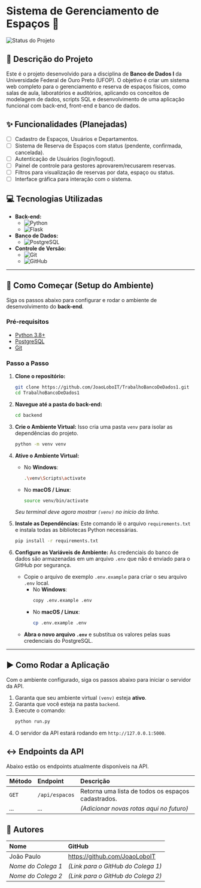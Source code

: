 # Sistema de Gerenciamento de Espaços 🏫

![Status do Projeto](https://img.shields.io/badge/status-em%20desenvolvimento-yellow)

## 📝 Descrição do Projeto

Este é o projeto desenvolvido para a disciplina de **Banco de Dados I** da Universidade Federal de Ouro Preto (UFOP). O objetivo é criar um sistema web completo para o gerenciamento e reserva de espaços físicos, como salas de aula, laboratórios e auditórios, aplicando os conceitos de modelagem de dados, scripts SQL e desenvolvimento de uma aplicação funcional com back-end, front-end e banco de dados.

## ✨ Funcionalidades (Planejadas)

- [ ] Cadastro de Espaços, Usuários e Departamentos.
- [ ] Sistema de Reserva de Espaços com status (pendente, confirmada, cancelada).
- [ ] Autenticação de Usuários (login/logout).
- [ ] Painel de controle para gestores aprovarem/recusarem reservas.
- [ ] Filtros para visualização de reservas por data, espaço ou status.
- [ ] Interface gráfica para interação com o sistema.

## 💻 Tecnologias Utilizadas

- **Back-end:**
  - ![Python](https://img.shields.io/badge/Python-3776AB?style=for-the-badge&logo=python&logoColor=white)
  - ![Flask](https://img.shields.io/badge/Flask-000000?style=for-the-badge&logo=flask&logoColor=white)
- **Banco de Dados:**
  - ![PostgreSQL](https://img.shields.io/badge/PostgreSQL-4169E1?style=for-the-badge&logo=postgresql&logoColor=white)
- **Controle de Versão:**
  - ![Git](https://img.shields.io/badge/Git-F05032?style=for-the-badge&logo=git&logoColor=white)
  - ![GitHub](https://img.shields.io/badge/GitHub-181717?style=for-the-badge&logo=github&logoColor=white)

---

## 🚀 Como Começar (Setup do Ambiente)

Siga os passos abaixo para configurar e rodar o ambiente de desenvolvimento do **back-end**.

### Pré-requisitos

- [Python 3.8+](https://www.python.org/downloads/)
- [PostgreSQL](https://www.postgresql.org/download/)
- [Git](https://git-scm.com/downloads)

### Passo a Passo

1.  **Clone o repositório:**
    ```bash
    git clone https://github.com/JoaoLoboIT/TrabalhoBancoDeDados1.git
    cd TrabalhoBancoDeDados1
    ```

2.  **Navegue até a pasta do back-end:**
    ```bash
    cd backend
    ```

3.  **Crie o Ambiente Virtual:**
    Isso cria uma pasta `venv` para isolar as dependências do projeto.
    ```bash
    python -m venv venv
    ```

4.  **Ative o Ambiente Virtual:**
    - No **Windows**:
      ```bash
      .\venv\Scripts\activate
      ```
    - No **macOS / Linux**:
      ```bash
      source venv/bin/activate
      ```
    *Seu terminal deve agora mostrar `(venv)` no início da linha.*

5.  **Instale as Dependências:**
    Este comando lê o arquivo `requirements.txt` e instala todas as bibliotecas Python necessárias.
    ```bash
    pip install -r requirements.txt
    ```

6.  **Configure as Variáveis de Ambiente:**
    As credenciais do banco de dados são armazenadas em um arquivo `.env` que não é enviado para o GitHub por segurança.
    - Copie o arquivo de exemplo `.env.example` para criar o seu arquivo `.env` local.
      - No **Windows**:
        ```bash
        copy .env.example .env
        ```
      - No **macOS / Linux**:
        ```bash
        cp .env.example .env
        ```
    - **Abra o novo arquivo `.env`** e substitua os valores pelas suas credenciais do PostgreSQL.

---

## ▶️ Como Rodar a Aplicação

Com o ambiente configurado, siga os passos abaixo para iniciar o servidor da API.

1.  Garanta que seu ambiente virtual `(venv)` esteja **ativo**.
2.  Garanta que você esteja na pasta `backend`.
3.  Execute o comando:
    ```bash
    python run.py
    ```
4.  O servidor da API estará rodando em `http://127.0.0.1:5000`.

## ↔️ Endpoints da API

Abaixo estão os endpoints atualmente disponíveis na API.

| Método | Endpoint         | Descrição                                         |
| :----- | :--------------- | :------------------------------------------------ |
| `GET`  | `/api/espacos`   | Retorna uma lista de todos os espaços cadastrados. |
| *...* | *...* | *(Adicionar novas rotas aqui no futuro)* |


## 👥 Autores

| Nome                  | GitHub                                    |
| :-------------------- | :---------------------------------------- |
| João Paulo            | https://github.com/JoaoLoboIT                  |
| *Nome do Colega 1* | *(Link para o GitHub do Colega 1)* |
| *Nome do Colega 2* | *(Link para o GitHub do Colega 2)* |